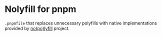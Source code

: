 # Nolyfill for pnpm

`.pnpmfile` that replaces unnecessary polyfills with native implementations provided by [no(po)lyfill](https://github.com/SukkaW/nolyfill) project.
